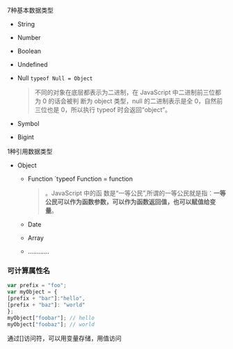 7种基本数据类型

* String

* Number

* Boolean

* Undefined

* Null  `typeof Null = Object`

  > 不同的对象在底层都表示为二进制，在 JavaScript 中二进制前三位都为 0 的话会被判 断为 object 类型，null 的二进制表示是全 0，自然前三位也是 0，所以执行 typeof 时会返回“object”。

* Symbol

* Bigint

1种引用数据类型

* Object

  * Function `typeof Function = function 

    > 。JavaScript 中的函 数是“一等公民”,所谓的一等公民就是指：**一等公民可以作为函数参数，可以作为函数返回值，也可以赋值给变量**。

  * Date

  * Array

  * …………







### 可计算属性名

```js
var prefix = "foo";
var myObject = {
[prefix + "bar"]:"hello",
[prefix + "baz"]: "world"
};
myObject["foobar"]; // hello
myObject["foobaz"]; // world
```

通过[]访问符，可以用变量存储，用值访问





